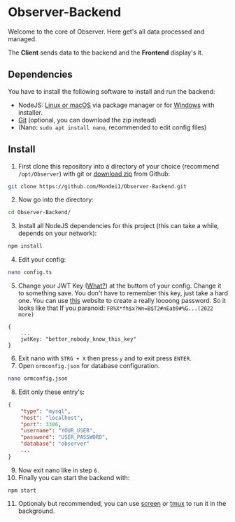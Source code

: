 # Observer-Backend
Welcome to the core of Observer. Here get's all data processed and managed.

The **Client** sends data to the backend and the **Frontend** display's it.


## Dependencies
You have to install the following software to install and run the backend:
* NodeJS: [Linux or macOS](https://nodejs.org/en/download/package-manager/) via package manager or for [Windows](https://nodejs.org/dist/v8.11.3/node-v8.11.3-x86.msi) with installer.
* [Git](https://git-scm.com) (optional, you can download the zip instead)
* (Nano: `sudo apt install nano`, recommended to edit config files)
## Install
1. First clone this repository into a directory of your choice (recommend `/opt/Observer`) with git or [download zip](https://github.com/Mondei1/Observer-Backend/archive/master.zip) from Github: 
```sh
git clone https://github.com/Mondei1/Observer-Backend.git
```
2. Now go into the directory:
```sh
cd Observer-Backend/
```
3. Install all NodeJS dependencies for this project (this can take a while, depends on your network):
```sh
npm install
```
4. Edit your config:
```sh
nano config.ts
```
5. Change your JWT Key ([What?](https://jwt.io/introduction/)) at the buttom of your config. Change it to something save. You don't have to remember this key, just take a hard one. You can use [this](http://passwordsgenerator.net) website to create a really loooong password. So it looks like that If you paranoid: `F8%X*fh$x?Wn=B$T2#nEab9#%G...(2022 more)`
```
{
    ...
    jwtKey: "better_nobody_know_this_key"
}
```
6. Exit nano with `STRG + X` then press `y` and to exit press `ENTER`.
7. Open `ormconfig.json` for database configuration.
```sh
nano ormconfig.json
```
8. Edit only these entry's:
```json
{
    "type": "mysql",
    "host": "localhost",
    "port": 3306,
    "username": "YOUR_USER",
    "password": "USER_PASSWORD",
    "database": "observer"
    ...
}
```
9. Now exit nano like in step `6.`
10. Finally you can start the backend with:
```
npm start
```
11. Optionaly but recommended, you can use [screen](https://packages.ubuntu.com/bionic/screen) or [tmux](https://packages.ubuntu.com/bionic/tmux) to run it in the background.

## 